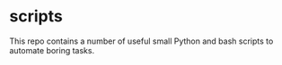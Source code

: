 # scripts

This repo contains a number of useful small Python and bash scripts to automate boring tasks.
